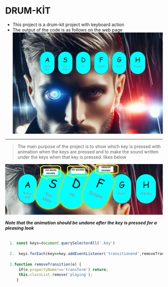 # DRUM-KİT
* This project is a drum-kit project with keyboard action
* The output of the code is as follows on the web page
![Drum-Kit görünüm](images/Drum-Kit-Genel-G%C3%B6r%C3%BCn%C3%BCm.png)
---

> The main purpose of the project is to show which key is pressed with animation when the keys are pressed and to make the sound written under the keys when that key is pressed. likes below


![Alt text](image.png)

***Note that the animation should be undone after the key is pressed for a pleasing look***


```javascript 

  1. const keys=document.querySelectorAll('.key')

  2.  keys.forEach(key=>key.addEventListener('transitionend',removeTransition))

  3.function removeTransition(e) {
      if(e.propertyName!=='transform') return;
      this.classList.remove('playing');
     }

```
